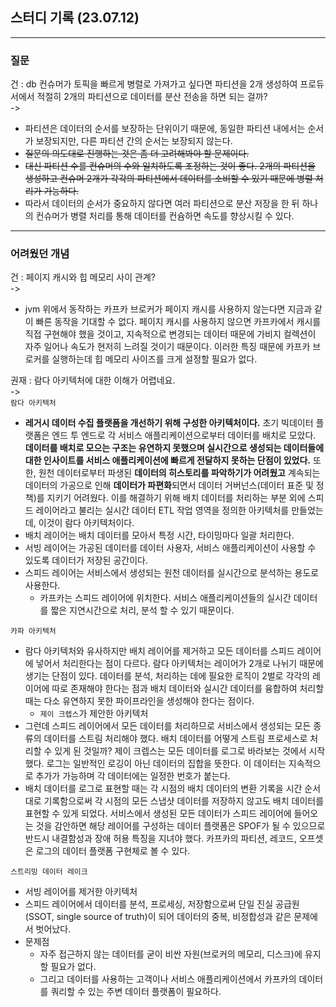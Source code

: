 ## 스터디 기록 (23.07.12)
---
### 질문  
건 : db 컨슈머가 토픽을 빠르게 병렬로 가져가고 싶다면 파티션을 2개 생성하여 프로듀서에서 적절히 2개의 파티션으로 데이터를 분산 전송을 하면 되는 걸까?  
->  
- 파티션은 데이터의 순서를 보장하는 단위이기 때문에, 동일한 파티션 내에서는 순서가 보장되지만, 다른 파티션 간의 순서는 보장되지 않는다.
- ~~질문의 의도대로 진행하는 것은 좀 더 고려해봐야 할 문제이다.~~
- ~~대신 파티션 수를 컨슈머의 수와 일치하도록 조정하는 것이 좋다. 2개의 파티션을 생성하고 컨슈머 2개가 각각의 파티션에서 데이터를 소비할 수 있기 때문에 병렬 처리가 가능하다.~~
- 따라서 데이터의 순서가 중요하지 않다면 여러 파티션으로 분산 저장을 한 뒤 하나의 컨슈머가 병렬 처리를 통해 데이터를 컨슘하면 속도를 향상시킬 수 있다.

---
### 어려웠던 개념
건 : 페이지 캐시와 힙 메모리 사이 관계?  
->  
- jvm 위에서 동작하는 카프카 브로커가 페이지 캐시를 사용하지 않는다면 지금과 같이 빠른 동작을 기대할 수 없다. 페이지 캐시를 사용하지 않으면 카프카에서 캐시를 직접 구현해야 했을 것이고, 지속적으로 변경되는 데이터 때문에 가비지 컬렉션이 자주 일어나 속도가 현저히 느려질 것이기 때문이다. 이러한 특징 때문에 카프카 브로커를 실행하는데 힙 메모리 사이즈를 크게 설정할 필요가 없다.

권재 : 람다 아키텍처에 대한 이해가 어렵네요.  
->  
 `람다 아키텍처`  
- **레거시 데이터 수집 플랫폼을 개선하기 위해 구성한 아키텍처이다.** 초기 빅데이터 플랫폼은 엔드 투 엔드로 각 서비스 애플리케이션으로부터 데이터를 배치로 모았다. **데이터를 배치로 모으는 구조는 유연하지 못했으며 실시간으로 생성되는 데이터들에 대한 인사이트를 서비스 애플리케이션에 빠르게 전달하지 못하는 단점이 있었다.** 또한, 원천 데이터로부터 파생된 **데이터의 히스토리를 파악하기가 어려웠고** 계속되는 데이터의 가공으로 인해 **데이터가 파편화**되면서 데이터 거버넌스(데이터 표준 및 정책)를 지키기 어려웠다. 이를 해결하기 위해 배치 데이터를 처리하는 부분 외에 스피드 레이어라고 불리는 실시간 데이터 ETL 작업 영역을 정의한 아키텍처를 만들었는데, 이것이 람다 아키텍처이다.  
- 배치 레이어는 배치 데이터를 모아서 특정 시간, 타이밍마다 일괄 처리한다.  
- 서빙 레이어는 가공된 데이터를 데이터 사용자, 서비스 애플리케이션이 사용할 수 있도록 데이터가 저장된 공간이다.  
- 스피드 레이어는 서비스에서 생성되는 원천 데이터를 실시간으로 분석하는 용도로 사용한다.  
    - 카프카는 스피드 레이어에 위치한다. 서비스 애플리케이션들의 실시간 데이터를 짧은 지연시간으로 처리, 분석 할 수 있기 때문이다.
 
`카파 아키텍처`  
- 람다 아키텍처와 유사하지만 배치 레이어를 제거하고 모든 데이터를 스피드 레이어에 넣어서 처리한다는 점이 다르다. 람다 아키텍처는 레이어가 2개로 나뉘기 때문에 생기는 단점이 있다. 데이터를 분석, 처리하는 데에 필요한 로직이 2벌로 각각의 레이어에 따로 존재해야 한다는 점과 배치 데이터와 실시간 데이터를 융합하여 처리할 때는 다소 유연하지 못한 파이프라인을 생성해야 한다는 점이다.
    - `제이 크렙스`가 제안한 아키텍처
- 그런데 스피드 레이어에서 모든 데이터를 처리하므로 서비스에서 생성되는 모든 종류의 데이터를 스트림 처리해야 했다. 배치 데이터를 어떻게 스트림 프로세스로 처리할 수 있게 된 것일까? 제이 크렙스는 모든 데이터를 로그로 바라보는 것에서 시작했다. 로그는 일반적인 로깅이 아닌 데이터의 집합을 뜻한다. 이 데이터는 지속적으로 추가가 가능하며 각 데이터에는 일정한 번호가 붙는다.
- 배치 데이터를 로그로 표현할 때는 각 시점의 배치 데이터의 변환 기록을 시간 순서대로 기록함으로써 각 시점의 모든 스냅샷 데이터를 저장하지 않고도 배치 데이터를 표현할 수 있게 되었다. 서비스에서 생성된 모든 데이터가 스피드 레이어에 들어오는 것을 감안하면 해당 레이어를 구성하는 데이터 플랫폼은 SPOF가 될 수 있으므로 반드시 내결함성과 장애 허용 특징을 지녀야 했다. 카프카의 파티션, 레코드, 오프셋은 로그의 데이터 플랫폼 구현체로 볼 수 있다.

`스트리밍 데이터 레이크`  
- 서빙 레이어를 제거한 아키텍처
- 스피드 레이어에서 데이터를 분석, 프로세싱, 저장함으로써 단일 진실 공급원(SSOT, single source of truth)이 되어 데이터의 중복, 비정합성과 같은 문제에서 벗어났다.
- 문제점
    - 자주 접근하지 않는 데이터를 굳이 비싼 자원(브로커의 메모리, 디스크)에 유지할 필요가 없다.
    - 그리고 데이터를 사용하는 고객이나 서비스 애플리케이션에서 카프카의 데이터를 쿼리할 수 있는 주변 데이터 플랫폼이 필요하다.
